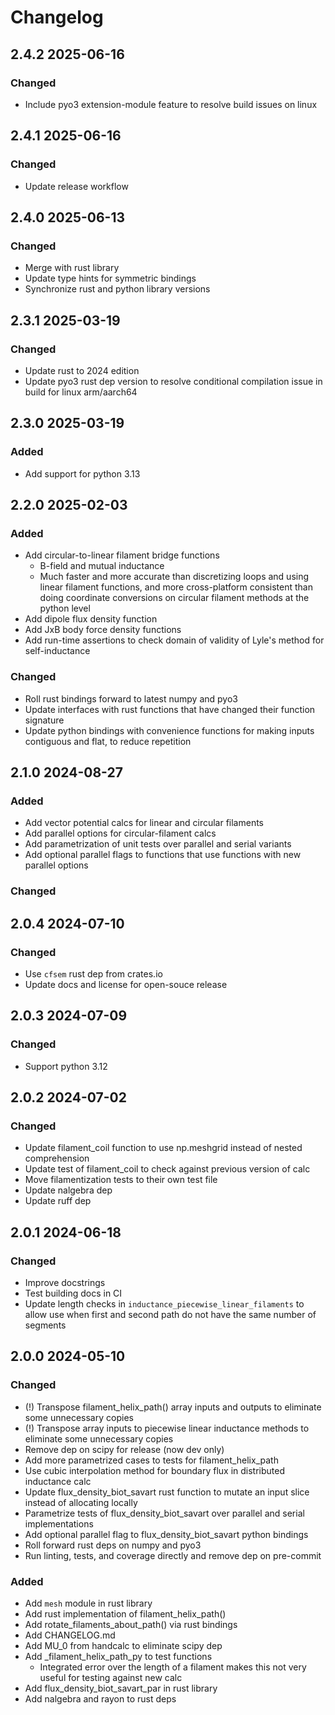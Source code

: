 # Changelog

## 2.4.2 2025-06-16

### Changed

* Include pyo3 extension-module feature to resolve build issues on linux

## 2.4.1 2025-06-16

### Changed

* Update release workflow

## 2.4.0 2025-06-13

### Changed

* Merge with rust library
* Update type hints for symmetric bindings
* Synchronize rust and python library versions

## 2.3.1 2025-03-19

### Changed

* Update rust to 2024 edition
* Update pyo3 rust dep version to resolve conditional compilation issue in build for linux arm/aarch64

## 2.3.0 2025-03-19

### Added

* Add support for python 3.13

## 2.2.0 2025-02-03

### Added

* Add circular-to-linear filament bridge functions
    * B-field and mutual inductance
    * Much faster and more accurate than discretizing loops and using linear filament functions, and more cross-platform consistent than doing coordinate conversions on circular filament methods at the python level
* Add dipole flux density function
* Add JxB body force density functions
* Add run-time assertions to check domain of validity of Lyle's method for self-inductance

### Changed

* Roll rust bindings forward to latest numpy and pyo3
* Update interfaces with rust functions that have changed their function signature
* Update python bindings with convenience functions for making inputs contiguous and flat, to reduce repetition

## 2.1.0 2024-08-27

### Added

* Add vector potential calcs for linear and circular filaments
* Add parallel options for circular-filament calcs
* Add parametrization of unit tests over parallel and serial variants
* Add optional parallel flags to functions that use functions with new parallel options

### Changed

## 2.0.4 2024-07-10

### Changed

* Use `cfsem` rust dep from crates.io
* Update docs and license for open-souce release

## 2.0.3 2024-07-09

### Changed

* Support python 3.12

## 2.0.2 2024-07-02

### Changed

* Update filament_coil function to use np.meshgrid instead of nested comprehension
* Update test of filament_coil to check against previous version of calc
* Move filamentization tests to their own test file
* Update nalgebra dep
* Update ruff dep

## 2.0.1 2024-06-18

### Changed

* Improve docstrings
* Test building docs in CI
* Update length checks in `inductance_piecewise_linear_filaments` to allow use when first and second path do not have the same number of segments

## 2.0.0 2024-05-10

### Changed

* (!) Transpose filament_helix_path() array inputs and outputs to eliminate some unnecessary copies
* (!) Transpose array inputs to piecewise linear inductance methods to eliminate some unnecessary copies
* Remove dep on scipy for release (now dev only)
* Add more parametrized cases to tests for filament_helix_path
* Use cubic interpolation method for boundary flux in distributed inductance calc
* Update flux_density_biot_savart rust function to mutate an input slice instead of allocating locally
* Parametrize tests of flux_density_biot_savart over parallel and serial implementations
* Add optional parallel flag to flux_density_biot_savart python bindings
* Roll forward rust deps on numpy and pyo3
* Run linting, tests, and coverage directly and remove dep on pre-commit

### Added

* Add `mesh` module in rust library
* Add rust implementation of filament_helix_path()
* Add rotate_filaments_about_path() via rust bindings
* Add CHANGELOG.md
* Add MU_0 from handcalc to eliminate scipy dep
* Add _filament_helix_path_py to test functions
  * Integrated error over the length of a filament makes this not very useful for testing against new calc
* Add flux_density_biot_savart_par in rust library
* Add nalgebra and rayon to rust deps
